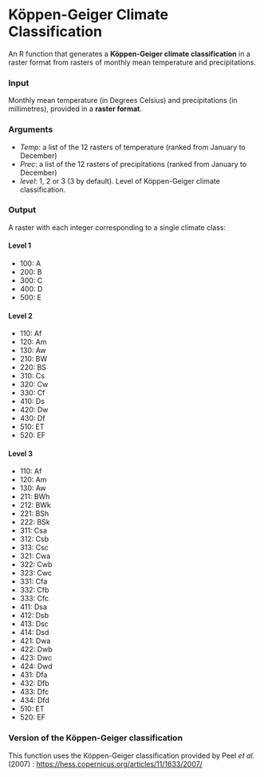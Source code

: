 # Köppen-Geiger Climate Classification
An R function that generates a **Köppen-Geiger climate classification** in a raster format from rasters of monthly mean temperature and precipitations.

### Input
Monthly mean temperature (in Degrees Celsius) and precipitations (in millimetres), provided in a **raster format**. 

### Arguments
- *Temp*: a list of the 12 rasters of temperature (ranked from January to December)
- *Prec*: a list of the 12 rasters of precipitations (ranked from January to December)
- *level*: 1, 2 or 3 (3 by default). Level of Köppen-Geiger climate classification.

### Output
A raster with each integer corresponding to a single climate class:

#### Level 1
- 100: A
- 200: B
- 300: C
- 400: D
- 500: E

#### Level 2
- 110: Af
- 120: Am
- 130: Aw
- 210: BW
- 220: BS
- 310: Cs
- 320: Cw
- 330: Cf
- 410: Ds
- 420: Dw
- 430: Df
- 510: ET
- 520: EF

#### Level 3
- 110: Af
- 120: Am
- 130: Aw
- 211: BWh
- 212: BWk
- 221: BSh
- 222: BSk
- 311: Csa
- 312: Csb
- 313: Csc
- 321: Cwa
- 322: Cwb
- 323: Cwc
- 331: Cfa
- 332: Cfb
- 333: Cfc
- 411: Dsa
- 412: Dsb
- 413: Dsc
- 414: Dsd
- 421: Dwa
- 422: Dwb
- 423: Dwc
- 424: Dwd
- 431: Dfa
- 432: Dfb
- 433: Dfc
- 434: Dfd
- 510: ET
- 520: EF

### Version of the Köppen-Geiger classification
This function uses the Köppen-Geiger classification provided by Peel *et al.* (2007) : https://hess.copernicus.org/articles/11/1633/2007/

